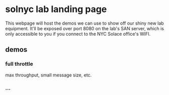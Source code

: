 # solnyc lab landing page

This webpage will host the demos we can use to show off our shiny new lab equipment. It'll be exposed over port 8080 on the lab's SAN server, which is only accessible to you if you connect to the NYC Solace office's WIFI.

## demos

### full throttle

max throughput, small message size, etc.

### ...
